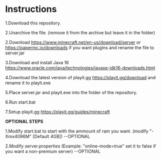 # Instructions
1.Download this repository.

2.Unarchive the file. (remove it from the archive but leave it in the folder)

2.Download https://www.minecraft.net/en-us/download/server or https://papermc.io/downloads if you want plugins and rename the file to server.jar 


3.Download and install Java 16 https://www.oracle.com/java/technologies/javase-jdk16-downloads.html 

4.Download the latest version of playit.gg https://playit.gg/download and rename it to playit.exe

5.Place server.jar and playit.exe into the folder of the repository.

6.Run start.bat

7.Setup playit.gg https://playit.gg/guides/minecraft

__OPTIONAL STEPS__

1.Modify start.bat to start with the ammount of ram you want. (modify "-Xmx4096M" [Default 4GB])  --OPTIONAL

2.Modify server.properties (Example: "online-mode=true" set it to false if you want a non-premium server) --OPTIONAL
